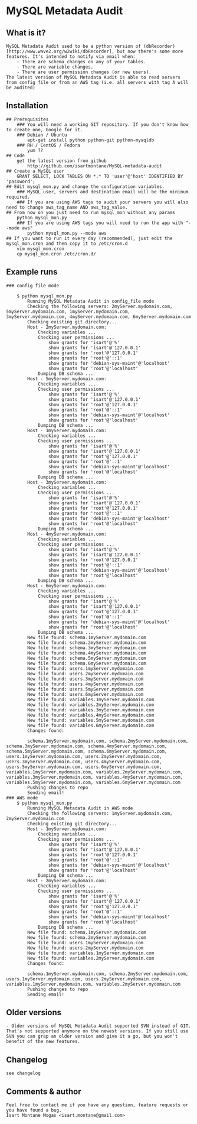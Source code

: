 # MySQL Metadata Audit

## What is it?
	MySQL Metadata Audit used to be a python version of (dbRecorder)[http://www.wave2.org/w2wiki/dbRecorder], but now there's some more features. It's intended to notify via email when:
		- There are schema changes on any of your tables.
		- There are variable changes.
		- There are user permission changes (or new users).
	The latest version of MySQL Metadata Audit is able to read servers from config file or from an AWS tag (i.e. all servers with tag A will be audited)
## Installation
	## Prerequisites
		### You will need a working GIT repository. If you don't know how to create one, Google for it.
		### Debian / Ubuntu
			apt-get install python python-git python-mysqldb
		### RH / CentOS / Fedora
			yum ??
	## Code
		get the latest version from github 
			http://github.com/isartmontane/MySQL-metadata-audit			
	## Create a MySQL user
		GRANT SELECT, LOCK TABLES ON *.* TO 'user'@'host' IDENTIFIED BY 'password';
	## Edit mysql_mon.py and change the configuration variables.
		### MySQL user, servers and destination email will be the minimum required. 
		### If you are using AWS tags to audit your servers you will also need to change aws_tag_name AND aws_tag_value.
	## From now on you just need to run mysql_mon without any params
		python mysql_mon.py	
		### If you are using AWS tags you will need to run the app with "--mode aws"
			python mysql_mon.py --mode aws
	## If you want to run it every day (recommended), just edit the mysql_mon.cron and then copy it to /etc/cron.d
		vim mysql_mon.cron
		cp mysql_mon.cron /etc/cron.d/

## Example runs
	### config file mode

		$ python mysql_mon.py
			Running MySQL Metadata Audit in config_file mode
			Checking the following servers: 2myServer.mydomain.com, 5myServer.mydomain.com, 1myServer.mydomain.com, 3myServer.mydomain.com, 4myServer.mydomain.com, 6myServer.mydomain.com
			Checking existing git directory...
			Host - 2myServer.mydomain.com:
				Checking variables ...
				Checking user permissions ...
					show grants for 'isart'@'%'
					show grants for 'isart'@'127.0.0.1'
					show grants for 'root'@'127.0.0.1'
					show grants for 'root'@'::1'
					show grants for 'debian-sys-maint'@'localhost'
					show grants for 'root'@'localhost'
				Dumping DB schema ...
			Host - 5myServer.mydomain.com:
				Checking variables ...
				Checking user permissions ...
					show grants for 'isart'@'%'
					show grants for 'isart'@'127.0.0.1'
					show grants for 'root'@'127.0.0.1'
					show grants for 'root'@'::1'
					show grants for 'debian-sys-maint'@'localhost'
					show grants for 'root'@'localhost'
				Dumping DB schema ...
			Host - 1myServer.mydomain.com:
				Checking variables ...
				Checking user permissions ...
					show grants for 'isart'@'%'
					show grants for 'isart'@'127.0.0.1'
					show grants for 'root'@'127.0.0.1'
					show grants for 'root'@'::1'
					show grants for 'debian-sys-maint'@'localhost'
					show grants for 'root'@'localhost'
				Dumping DB schema ...
			Host - 3myServer.mydomain.com:
				Checking variables ...
				Checking user permissions ...
					show grants for 'isart'@'%'
					show grants for 'isart'@'127.0.0.1'
					show grants for 'root'@'127.0.0.1'
					show grants for 'root'@'::1'
					show grants for 'debian-sys-maint'@'localhost'
					show grants for 'root'@'localhost'
				Dumping DB schema ...
			Host - 4myServer.mydomain.com:
				Checking variables ...
				Checking user permissions ...
					show grants for 'isart'@'%'
					show grants for 'isart'@'127.0.0.1'
					show grants for 'root'@'127.0.0.1'
					show grants for 'root'@'::1'
					show grants for 'debian-sys-maint'@'localhost'
					show grants for 'root'@'localhost'
				Dumping DB schema ...
			Host - 6myServer.mydomain.com:
				Checking variables ...
				Checking user permissions ...
					show grants for 'isart'@'%'
					show grants for 'isart'@'127.0.0.1'
					show grants for 'root'@'127.0.0.1'
					show grants for 'root'@'::1'
					show grants for 'debian-sys-maint'@'localhost'
					show grants for 'root'@'localhost'
				Dumping DB schema ...
			New file found: schema.1myServer.mydomain.com
			New file found: schema.2myServer.mydomain.com
			New file found: schema.3myServer.mydomain.com
			New file found: schema.4myServer.mydomain.com
			New file found: schema.5myServer.mydomain.com
			New file found: schema.6myServer.mydomain.com
			New file found: users.1myServer.mydomain.com
			New file found: users.2myServer.mydomain.com
			New file found: users.3myServer.mydomain.com
			New file found: users.4myServer.mydomain.com
			New file found: users.5myServer.mydomain.com
			New file found: users.6myServer.mydomain.com
			New file found: variables.1myServer.mydomain.com
			New file found: variables.2myServer.mydomain.com
			New file found: variables.3myServer.mydomain.com
			New file found: variables.4myServer.mydomain.com
			New file found: variables.5myServer.mydomain.com
			New file found: variables.6myServer.mydomain.com
			Changes found:
			
			schema.1myServer.mydomain.com, schema.2myServer.mydomain.com, schema.3myServer.mydomain.com, schema.4myServer.mydomain.com, schema.5myServer.mydomain.com, schema.6myServer.mydomain.com, users.1myServer.mydomain.com, users.2myServer.mydomain.com, users.3myServer.mydomain.com, users.4myServer.mydomain.com, users.5myServer.mydomain.com, users.6myServer.mydomain.com, variables.1myServer.mydomain.com, variables.2myServer.mydomain.com, variables.3myServer.mydomain.com, variables.4myServer.mydomain.com, variables.5myServer.mydomain.com, variables.6myServer.mydomain.com
			Pushing changes to repo
			Sending email!
	### AWS mode
		$ python mysql_mon.py
			Running MySQL Metadata Audit in AWS mode 
			Checking the following servers: 1myServer.mydomain.com, 2myServer.mydomain.com
			Checking existing git directory...
			Host - 1myServer.mydomain.com:
				Checking variables ...
				Checking user permissions ...
					show grants for 'isart'@'%'
					show grants for 'isart'@'127.0.0.1'
					show grants for 'root'@'127.0.0.1'
					show grants for 'root'@'::1'
					show grants for 'debian-sys-maint'@'localhost'
					show grants for 'root'@'localhost'
				Dumping DB schema ...
			Host - 2myServer.mydomain.com:
				Checking variables ...
				Checking user permissions ...
					show grants for 'isart'@'%'
					show grants for 'isart'@'127.0.0.1'
					show grants for 'root'@'127.0.0.1'
					show grants for 'root'@'::1'
					show grants for 'debian-sys-maint'@'localhost'
					show grants for 'root'@'localhost'
				Dumping DB schema ...
			New file found: schema.1myServer.mydomain.com
			New file found: schema.2myServer.mydomain.com
			New file found: users.1myServer.mydomain.com
			New file found: users.2myServer.mydomain.com
			New file found: variables.1myServer.mydomain.com
			New file found: variables.2myServer.mydomain.com
			Changes found:
			
			schema.1myServer.mydomain.com, schema.2myServer.mydomain.com, users.1myServer.mydomain.com, users.2myServer.mydomain.com, variables.1myServer.mydomain.com, variables.2myServer.mydomain.com
			Pushing changes to repo
			Sending email!

			
## Older versions
	- Older versions of MySQL Metadata Audit supported SVN instead of GIT. That's not supported anymore on the newest versions. If you still use SVN you can grap an older version and give it a go, but you won't benefit of the new features.

## Changelog
	see changelog
## Comments & author
	Feel free to contact me if you have any question, feature requests or you have found a bug.
	Isart Montane Mogas <isart.montane@gmail.com>
